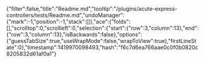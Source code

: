 {"filter":false,"title":"Readme.md","tooltip":"/plugins/acute-express-controllers/tests/Readme.md","undoManager":{"mark":-1,"position":-1,"stack":[]},"ace":{"folds":[],"scrolltop":0,"scrollleft":0,"selection":{"start":{"row":3,"column":13},"end":{"row":3,"column":13},"isBackwards":false},"options":{"guessTabSize":true,"useWrapMode":false,"wrapToView":true},"firstLineState":0},"timestamp":1419970098493,"hash":"f6c7d6ea766aae0c0f0b0820c8205832d61af0a1"}